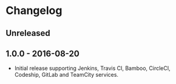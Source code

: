 # Changelog

<!-- There is always Unreleased section on the top. Subsections (Added, Changed, Fixed, Removed) should be added as needed. -->

## Unreleased

## 1.0.0 - 2016-08-20
- Initial release supporting Jenkins, Travis CI, Bamboo, CircleCI, Codeship, GitLab and TeamCity services.
